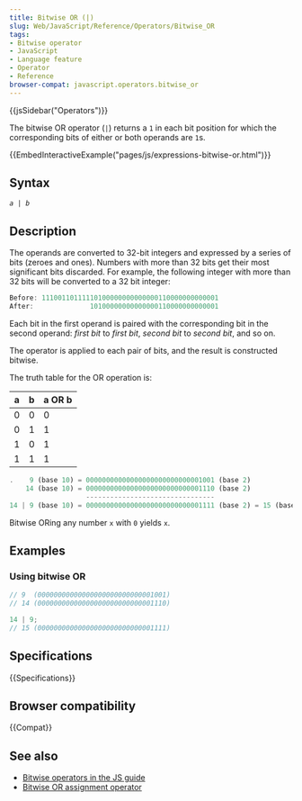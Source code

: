 ```yaml
---
title: Bitwise OR (|)
slug: Web/JavaScript/Reference/Operators/Bitwise_OR
tags:
- Bitwise operator
- JavaScript
- Language feature
- Operator
- Reference
browser-compat: javascript.operators.bitwise_or
---
```

{{jsSidebar("Operators")}}

The bitwise OR operator (`|`) returns a `1` in each bit position for which the
corresponding bits of either or both operands are `1`s.

{{EmbedInteractiveExample("pages/js/expressions-bitwise-or.html")}}

## Syntax

<pre class="brush: js"><code><var>a</var> | <var>b</var></code>
</pre>

## Description

The operands are converted to 32-bit integers and expressed by a series of bits
(zeroes and ones). Numbers with more than 32 bits get their most significant
bits discarded. For example, the following integer with more than 32 bits will
be converted to a 32 bit integer:

```js
Before: 11100110111110100000000000000110000000000001
After:              10100000000000000110000000000001
```

Each bit in the first operand is paired with the corresponding bit in the second
operand: _first bit_ to _first bit_, _second bit_ to _second bit_, and so on.

The operator is applied to each pair of bits, and the result is constructed
bitwise.

The truth table for the OR operation is:

<table class="standard-table"><thead><tr><th class="header" scope="col">a</th><th class="header" scope="col">b</th><th class="header" scope="col">a OR b</th></tr></thead><tbody><tr><td>0</td><td>0</td><td>0</td></tr><tr><td>0</td><td>1</td><td>1</td></tr><tr><td>1</td><td>0</td><td>1</td></tr><tr><td>1</td><td>1</td><td>1</td></tr></tbody></table>

```js
.    9 (base 10) = 00000000000000000000000000001001 (base 2)
    14 (base 10) = 00000000000000000000000000001110 (base 2)
                   --------------------------------
14 | 9 (base 10) = 00000000000000000000000000001111 (base 2) = 15 (base 10)
```

Bitwise ORing any number `x` with `0` yields `x`.

## Examples

### Using bitwise OR

```js
// 9  (00000000000000000000000000001001)
// 14 (00000000000000000000000000001110)

14 | 9;
// 15 (00000000000000000000000000001111)
```

## Specifications

{{Specifications}}

## Browser compatibility

{{Compat}}

## See also

- [Bitwise operators in the JS guide](/en-US/docs/Web/JavaScript/Guide/Expressions_and_Operators#Bitwise)
- [Bitwise OR assignment operator](/en-US/docs/Web/JavaScript/Reference/Operators/Bitwise_OR_assignment)
